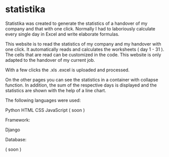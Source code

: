 # statistika

Statistika was created to generate the statistics of a handover of my company and that with one click. Normally I had to laboriously calculate every single day in Excel and write elaborate formulas.

This website is to read the statistics of my company and my handover with one click. It automatically reads and calculates the worksheets ( day 1 - 31 ). The cells that are read can be customized in the code. This website is only adapted to the handover of my current job. 

With a few clicks the .xls .excel is uploaded and processed. 

On the other pages you can see the statistics in a container with collapse function. In addition, the sum of the respective days is displayed and the statistics are shown with the help of a line chart.

The following languages were used: 

Python
HTML
CSS
JavaScript ( soon )

Framework:

Django

Database:

( soon )